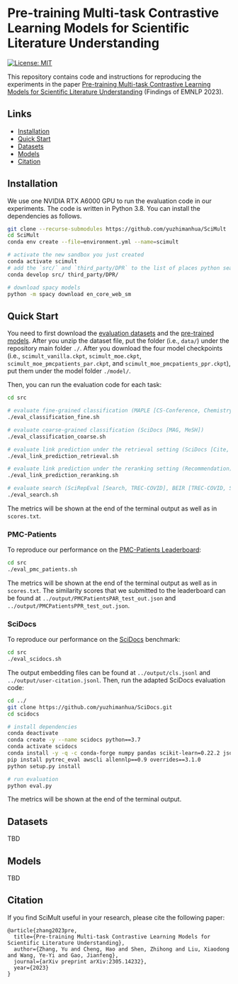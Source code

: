 # Pre-training Multi-task Contrastive Learning Models for Scientific Literature Understanding

[![License: MIT](https://img.shields.io/badge/License-MIT-yellow.svg)](https://opensource.org/licenses/MIT)

This repository contains code and instructions for reproducing the experiments in the paper
[Pre-training Multi-task Contrastive Learning Models for Scientific Literature Understanding](https://arxiv.org/abs/2305.14232) (Findings of EMNLP 2023).

## Links
- [Installation](#installation)
- [Quick Start](#quick-start)
- [Datasets](#datasets)
- [Models](#models)
- [Citation](#citation)

## Installation
We use one NVIDIA RTX A6000 GPU to run the evaluation code in our experiments. The code is written in Python 3.8. You can install the dependencies as follows.
```bash
git clone --recurse-submodules https://github.com/yuzhimanhua/SciMult
cd SciMult
conda env create --file=environment.yml --name=scimult

# activate the new sandbox you just created
conda activate scimult
# add the `src/` and `third_party/DPR` to the list of places python searches for packages
conda develop src/ third_party/DPR/

# download spacy models
python -m spacy download en_core_web_sm
```

## Quick Start
You need to first download the [evaluation datasets](https://drive.google.com/file/d/1hoUAInDVO_UYnQiOOoVuBjwnVgY0BosO/view?usp=drive_link) and the [pre-trained models](https://huggingface.co/yuz9yuz/SciMult/tree/main). After you unzip the dataset file, put the folder (i.e., ```data/```) under the repository main folder ```./```. After you download the four model checkpoints (i.e., ```scimult_vanilla.ckpt```, ```scimult_moe.ckpt```, ```scimult_moe_pmcpatients_par.ckpt```, and ```scimult_moe_pmcpatients_ppr.ckpt```), put them under the model folder ```./model/```.

Then, you can run the evaluation code for each task:
```bash
cd src

# evaluate fine-grained classification (MAPLE [CS-Conference, Chemistry-MeSH, Geography, Psychology])
./eval_classification_fine.sh

# evaluate coarse-grained classification (SciDocs [MAG, MeSH])
./eval_classification_coarse.sh

# evaluate link prediction under the retrieval setting (SciDocs [Cite, Co-cite], PMC-Patients [PPR])
./eval_link_prediction_retrieval.sh

# evaluate link prediction under the reranking setting (Recommendation)
./eval_link_prediction_reranking.sh

# evaluate search (SciRepEval [Search, TREC-COVID], BEIR [TREC-COVID, SciFact, NFCorpus])
./eval_search.sh
```
The metrics will be shown at the end of the terminal output as well as in ```scores.txt```.

### PMC-Patients
To reproduce our performance on the [PMC-Patients Leaderboard](https://pmc-patients.github.io/):
```bash
cd src
./eval_pmc_patients.sh
```
The metrics will be shown at the end of the terminal output as well as in ```scores.txt```. The similarity scores that we submitted to the leaderboard can be found at ```../output/PMCPatientsPAR_test_out.json``` and ```../output/PMCPatientsPPR_test_out.json```.

### SciDocs
To reproduce our performance on the [SciDocs](https://github.com/allenai/scidocs) benchmark:
```bash
cd src
./eval_scidocs.sh
```
The output embedding files can be found at ```../output/cls.jsonl``` and ```../output/user-citation.jsonl```. Then, run the adapted SciDocs evaluation code:
```bash
cd ../
git clone https://github.com/yuzhimanhua/SciDocs.git
cd scidocs

# install dependencies
conda deactivate
conda create -y --name scidocs python==3.7
conda activate scidocs
conda install -y -q -c conda-forge numpy pandas scikit-learn=0.22.2 jsonlines tqdm sklearn-contrib-lightning pytorch
pip install pytrec_eval awscli allennlp==0.9 overrides==3.1.0
python setup.py install

# run evaluation
python eval.py
```
The metrics will be shown at the end of the terminal output.

## Datasets
TBD

## Models
TBD

## Citation
If you find SciMult useful in your research, please cite the following paper:
```
@article{zhang2023pre,
  title={Pre-training Multi-task Contrastive Learning Models for Scientific Literature Understanding},
  author={Zhang, Yu and Cheng, Hao and Shen, Zhihong and Liu, Xiaodong and Wang, Ye-Yi and Gao, Jianfeng},
  journal={arXiv preprint arXiv:2305.14232},
  year={2023}
}
```
